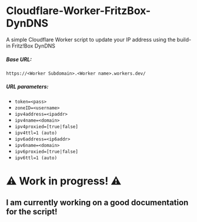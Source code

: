# Cloudflare-Worker-FritzBox-DynDNS
A simple Cloudflare Worker script to update your IP address using the build-in Fritz!Box DynDNS

##### Base URL:
`https://<Worker Subdomain>.<Worker name>.workers.dev/`

##### URL parameters:
- `token=<pass>`
- `zoneID=<username>`
- `ipv4address=<ipaddr>`
- `ipv4name=<domain>`
- `ipv4proxied=[true|false]`
- `ipv4ttl=1 (auto)`
- `ipv6address=<ip6addr>`
- `ipv6name=<domain>`
- `ipv6proxied=[true|false]`
- `ipv6ttl=1 (auto)`

# ⚠ Work in progress! ⚠
## I am currently working on a good documentation for the script!
